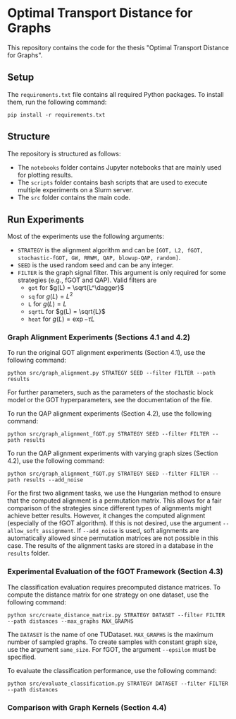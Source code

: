 # Optimal Transport Distance for Graphs

This repository contains the code for the thesis "Optimal Transport Distance for Graphs".

## Setup

The `requirements.txt` file contains all required Python packages. To install them, run the following command:

    pip install -r requirements.txt

## Structure
The repository is structured as follows:

 - The `notebooks` folder contains Jupyter notebooks that are mainly used for plotting results.
 - The `scripts` folder contains bash scripts that are used to execute multiple experiments on a Slurm server.
 - The `src` folder contains the main code.

## Run Experiments
Most of the experiments use the following arguments:
 - `STRATEGY` is the alignment algorithm and can be `[GOT, L2, fGOT, stochastic-fGOT, GW, RRWM, QAP, blowup-QAP, random]`.
 - `SEED` is the used random seed and can be any integer.
 - `FILTER` is the graph signal filter. This argument is only required for some strategies (e.g., fGOT and QAP). Valid filters are
   -  `got` for $g(L) = \sqrt{L^\dagger}$
   -  `sq` for $g(L) = L^2$
   -  `L` for $g(L) = L$
   -  `sqrtL` for $g(L) = \sqrt{L}$
   -  `heat` for $g(L) = \exp{-\tau L}$

### Graph Alignment Experiments (Sections 4.1 and 4.2)
To run the original GOT alignment experiments (Section 4.1), use the following command:

    python src/graph_alignment.py STRATEGY SEED --filter FILTER --path results

For further parameters, such as the parameters of the stochastic block model or the GOT hyperparameters, see the documentation of the file.

To run the QAP alignment experiments (Section 4.2), use the following command:

    python src/graph_alignment_fGOT.py STRATEGY SEED --filter FILTER --path results

To run the QAP alignment experiments with varying graph sizes (Section 4.2), use the following command:

    python src/graph_alignment_fGOT.py STRATEGY SEED --filter FILTER --path results --add_noise

For the first two alignment tasks, we use the Hungarian method to ensure that the computed alignment is a permutation matrix. This allows for a fair comparison of the strategies since different types of alignments might achieve better results. However, it changes the computed alignment (especially of the fGOT algorithm). If this is not desired, use the argument `--allow_soft_assignment`. If `--add_noise` is used, soft alignments are automatically allowed since permutation matrices are not possible in this case.
The results of the alignment tasks are stored in a database in the `results` folder.

### Experimental Evaluation of the fGOT Framework (Section 4.3)
The classification evaluation requires precomputed distance matrices. To compute the distance matrix for one strategy on one dataset, use the following command:

    python src/create_distance_matrix.py STRATEGY DATASET --filter FILTER --path distances --max_graphs MAX_GRAPHS

The `DATASET` is the name of one TUDataset. `MAX_GRAPHS` is the maximum number of sampled graphs. To create samples with constant graph size, use the argument `same_size`. For fGOT, the argument `--epsilon` must be specified.

To evaluate the classification performance, use the following command:

    python src/evaluate_classification.py STRATEGY DATASET --filter FILTER --path distances

### Comparison with Graph Kernels (Section 4.4)
